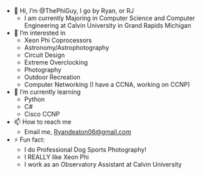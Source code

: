 - 👋 Hi, I’m @ThePhiGuy, I go by Ryan, or RJ
    - I am currently Majoring in Computer Science and Computer Engineering at Calvin University in Grand Rapids Michigan
- 👀 I’m interested in
    - Xeon Phi Coprocessors
    - Astronomy/Astrophotography
    - Circuit Design
    - Extreme Overclocking
    - Photography
    - Outdoor Recreation
    - Computer Networking (I have a CCNA, working on CCNP)
- 🌱 I’m currently learning
    - Python
    - C#
    - Cisco CCNP
- 📫 How to reach me
    - Email me, Ryandeaton06@gmail.com
- ⚡ Fun fact:
    - I do Professional Dog Sports Photography!
    - I REALLY like Xeon Phi
    - I work as an Observatory Assistant at Calvin University


<!---
ThePhiGuy/ThePhiGuy is a ✨ special ✨ repository because its `README.md` (this file) appears on your GitHub profile.
You can click the Preview link to take a look at your changes.
--->
